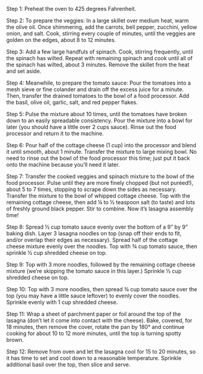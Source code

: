 Step 1: Preheat the oven to 425 degrees Fahrenheit.

Step 2: To prepare the veggies: In a large skillet over medium heat, warm the olive oil. Once shimmering, add the carrots, bell pepper, zucchini, yellow onion, and salt. Cook, stirring every couple of minutes, until the veggies are golden on the edges, about 8 to 12 minutes.

Step 3: Add a few large handfuls of spinach. Cook, stirring frequently, until the spinach has wilted. Repeat with remaining spinach and cook until all of the spinach has wilted, about 3 minutes. Remove the skillet from the heat and set aside.

Step 4: Meanwhile, to prepare the tomato sauce: Pour the tomatoes into a mesh sieve or fine colander and drain off the excess juice for a minute. Then, transfer the drained tomatoes to the bowl of a food processor. Add the basil, olive oil, garlic, salt, and red pepper flakes.

Step 5: Pulse the mixture about 10 times, until the tomatoes have broken down to an easily spreadable consistency. Pour the mixture into a bowl for later (you should have a little over 2 cups sauce). Rinse out the food processor and return it to the machine.

Step 6: Pour half of the cottage cheese (1 cup) into the processor and blend it until smooth, about 1 minute. Transfer the mixture to large mixing bowl. No need to rinse out the bowl of the food processor this time; just put it back onto the machine because you’ll need it later.

Step 7: Transfer the cooked veggies and spinach mixture to the bowl of the food processor. Pulse until they are more finely chopped (but not puréed!), about 5 to 7 times, stopping to scrape down the sides as necessary. Transfer the mixture to the bowl of whipped cottage cheese. Top with the remaining cottage cheese, then add ¼ to ½ teaspoon salt (to taste) and lots of freshly ground black pepper. Stir to combine. Now it’s lasagna assembly time!

Step 8: Spread ½ cup tomato sauce evenly over the bottom of a 9” by 9” baking dish. Layer 3 lasagna noodles on top (snap off their ends to fit, and/or overlap their edges as necessary). Spread half of the cottage cheese mixture evenly over the noodles. Top with ¾ cup tomato sauce, then sprinkle ½ cup shredded cheese on top.

Step 9: Top with 3 more noodles, followed by the remaining cottage cheese mixture (we’re skipping the tomato sauce in this layer.) Sprinkle ½ cup shredded cheese on top.

Step 10: Top with 3 more noodles, then spread ¾ cup tomato sauce over the top (you may have a little sauce leftover) to evenly cover the noodles. Sprinkle evenly with 1 cup shredded cheese.

Step 11: Wrap a sheet of parchment paper or foil around the top of the lasagna (don’t let it come into contact with the cheese). Bake, covered, for 18 minutes, then remove the cover, rotate the pan by 180° and continue cooking for about 10 to 12 more minutes, until the top is turning spotty brown.

Step 12: Remove from oven and let the lasagna cool for 15 to 20 minutes, so it has time to set and cool down to a reasonable temperature. Sprinkle additional basil over the top, then slice and serve.

